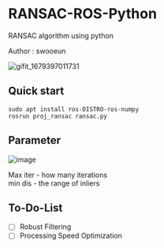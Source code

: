 # RANSAC-ROS-Python

RANSAC algorithm using python

Author : swooeun

![gifit_1679397011731](https://user-images.githubusercontent.com/71008546/226590169-44dfe2da-bffb-4e5e-8c0e-bef1368f8ee5.gif)


## Quick start 
```
sudo apt install ros-DISTRO-ros-numpy
rosrun proj_ransac ransac.py
```

## Parameter
![image](https://user-images.githubusercontent.com/71008546/226591110-bebec90f-05ab-4094-b60b-aa18592a890d.png)

Max iter - how many iterations </br>
min dis - the range of inliers


## To-Do-List
- [ ] Robust Filtering
- [ ] Processing Speed Optimization
